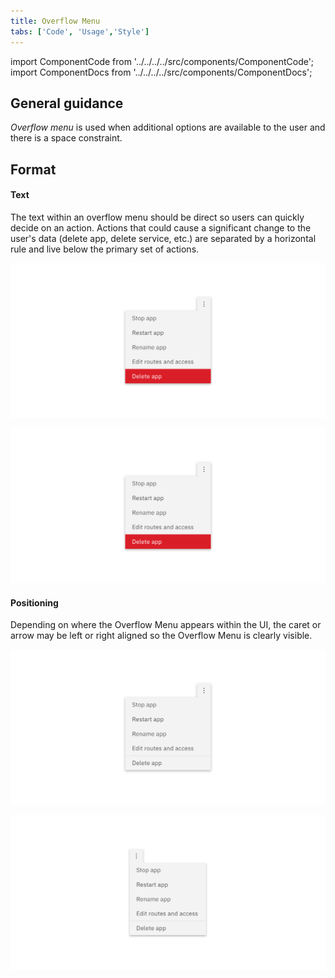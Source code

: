 ```yaml
---
title: Overflow Menu
tabs: ['Code', 'Usage','Style']
---
```


import ComponentCode from '../../../../src/components/ComponentCode';
import ComponentDocs from '../../../../src/components/ComponentDocs';

## General guidance


_Overflow menu_ is used when additional options are available to the user and there is a space constraint.


## Format

#### Text

The text within an overflow menu should be direct so users can quickly decide on an action. Actions that could cause a significant change to the user's data (delete app, delete service, etc.) are separated by a horizontal rule and live below the primary set of actions.

<ImageComponent cols="8">

![An overflow menu with a significant action](images/overflow-menu-usage-1.png)

</ImageComponent>

<ImageComponent cols="8">

![An overflow menu with a significant action](images/overflow-menu-usage-1.png)

</ImageComponent>

#### Positioning

Depending on where the Overflow Menu appears within the UI, the caret or arrow may be left or right aligned so the Overflow Menu is clearly visible.

<ImageComponent cols="8" caption="Right-aligned Overflow Menu">

![Overflow menu right aligned](images/overflow-menu-usage-2.png)

</ImageComponent>

<ImageComponent cols="8" caption="Left-aligned Overflow Menu">

![overflow menu left aligned](images/overflow-menu-usage-3.png)

</ImageComponent>